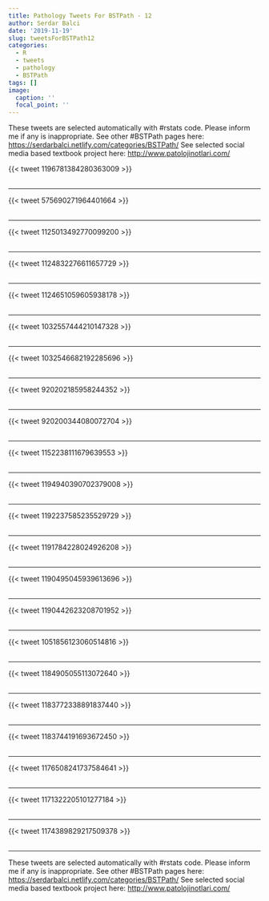 ```yaml
---
title: Pathology Tweets For BSTPath - 12
author: Serdar Balci
date: '2019-11-19'
slug: tweetsForBSTPath12
categories:
  - R
  - tweets
  - pathology
  - BSTPath
tags: []
image:
  caption: ''
  focal_point: ''
---
```



These tweets are selected automatically with #rstats code. Please inform me if any is inappropriate.
See other #BSTPath pages here: https://serdarbalci.netlify.com/categories/BSTPath/ 
See selected social media based textbook project here: http://www.patolojinotlari.com/

{{< tweet 1196781384280363009 >}}
<br>
<br>
<hr>
{{< tweet 575690271964401664 >}}
<br>
<br>
<hr>
{{< tweet 1125013492770099200 >}}
<br>
<br>
<hr>
{{< tweet 1124832276611657729 >}}
<br>
<br>
<hr>
{{< tweet 1124651059605938178 >}}
<br>
<br>
<hr>
{{< tweet 1032557444210147328 >}}
<br>
<br>
<hr>
{{< tweet 1032546682192285696 >}}
<br>
<br>
<hr>
{{< tweet 920202185958244352 >}}
<br>
<br>
<hr>
{{< tweet 920200344080072704 >}}
<br>
<br>
<hr>
{{< tweet 1152238111679639553 >}}
<br>
<br>
<hr>
{{< tweet 1194940390702379008 >}}
<br>
<br>
<hr>
{{< tweet 1192237585235529729 >}}
<br>
<br>
<hr>
{{< tweet 1191784228024926208 >}}
<br>
<br>
<hr>
{{< tweet 1190495045939613696 >}}
<br>
<br>
<hr>
{{< tweet 1190442623208701952 >}}
<br>
<br>
<hr>
{{< tweet 1051856123060514816 >}}
<br>
<br>
<hr>
{{< tweet 1184905055113072640 >}}
<br>
<br>
<hr>
{{< tweet 1183772338891837440 >}}
<br>
<br>
<hr>
{{< tweet 1183744191693672450 >}}
<br>
<br>
<hr>
{{< tweet 1176508241737584641 >}}
<br>
<br>
<hr>
{{< tweet 1171322205101277184 >}}
<br>
<br>
<hr>
{{< tweet 1174389829217509378 >}}
<br>
<br>
<hr>


These tweets are selected automatically with #rstats code. Please inform me if any is inappropriate.
See other #BSTPath pages here: https://serdarbalci.netlify.com/categories/BSTPath/ 
See selected social media based textbook project here: http://www.patolojinotlari.com/
